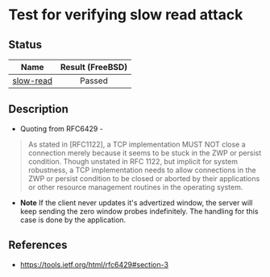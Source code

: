 # Test for verifying slow read attack

## Status
|                  Name                |  Result (FreeBSD)  |
|:------------------------------------:|:------------------:|
[slow-read](slow-read.pkt)             | Passed

## Description
* Quoting from RFC6429 -
> As stated in [RFC1122], a TCP implementation MUST NOT close a
  connection merely because it seems to be stuck in the ZWP or persist
  condition.  Though unstated in RFC 1122, but implicit for system
  robustness, a TCP implementation needs to allow connections in the
  ZWP or persist condition to be closed or aborted by their
  applications or other resource management routines in the operating
  system.

* **Note** If the client never updates it's advertized window, the server will keep sending the zero window probes indefinitely. The handling for this case is done by the application.

## References
* https://tools.ietf.org/html/rfc6429#section-3
